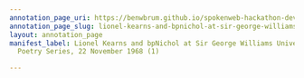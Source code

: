 ```yaml
---
annotation_page_uri: https://benwbrum.github.io/spokenweb-hackathon-development/annotations/lionel-kearns-and-bpnichol-at-sir-george-williams-university-the-poetry-series-22-november-1968-1--canvas-1-lionel-kearns.json
annotation_page_slug: lionel-kearns-and-bpnichol-at-sir-george-williams-university-the-poetry-series-22-november-1968-1--canvas-1-lionel-kearns
layout: annotation_page
manifest_label: Lionel Kearns and bpNichol at Sir George Williams University, The
  Poetry Series, 22 November 1968 (1)

---
```

